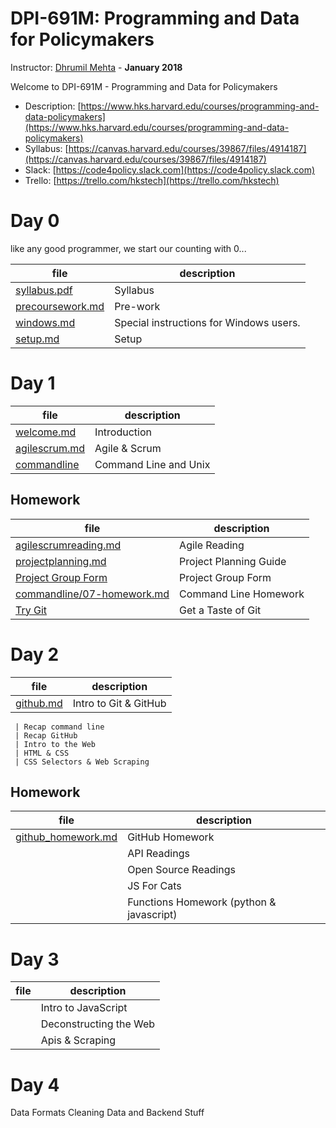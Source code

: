 # DPI-691M: Programming and Data for Policymakers
Instructor: [Dhrumil Mehta](https://www.hks.harvard.edu/faculty/dhrumil-mehta) - **January 2018**

Welcome to DPI-691M - Programming and Data for Policymakers

* Description:
[https://www.hks.harvard.edu/courses/programming-and-data-policymakers](https://www.hks.harvard.edu/courses/programming-and-data-policymakers)
* Syllabus: [https://canvas.harvard.edu/courses/39867/files/4914187](https://canvas.harvard.edu/courses/39867/files/4914187)
* Slack: [https://code4policy.slack.com](https://code4policy.slack.com)
* Trello: [https://trello.com/hkstech](https://trello.com/hkstech)

# Day 0
like any good programmer, we start our counting with 0...

file | description
-----|------------
[syllabus.pdf](syllabus.pdf) | Syllabus
[precoursework.md](precoursework.md) | Pre-work
[windows.md](windows.md) | Special instructions for Windows users.
[setup.md](setup.md) | Setup

# Day 1

file | description
-----|------------
[welcome.md](welcome.md) | Introduction
[agilescrum.md](agilescrum.md) | Agile & Scrum
[commandline](commandline) | Command Line and Unix

## Homework

file | description
-----|------------
[agilescrumreading.md](agilescrumreading.md) | Agile Reading
[projectplanning.md](projectplanning.md) | Project Planning Guide
[Project Group Form](https://goo.gl/forms/oAqhlJBltIi2oAYA3) | Project Group Form
[commandline/07-homework.md](commandline/07-homework.md) | Command Line Homework
[Try Git](https://try.github.io) | Get a Taste of Git

# Day 2
file | description
-----|------------
[github.md](github.md) | Intro to Git & GitHub

	 | Recap command line
	 | Recap GitHub
	 | Intro to the Web
	 | HTML & CSS
	 | CSS Selectors & Web Scraping

## Homework

file | description
-----|------------
[github_homework.md](github_homework.md) | GitHub Homework
	 | API Readings
	 | Open Source Readings
	 | JS For Cats
	 | Functions Homework (python & javascript)

# Day 3
file | description
-----|------------
	 | Intro to JavaScript
	 | Deconstructing the Web
	 | Apis & Scraping

# Day 4
Data Formats
Cleaning Data and Backend Stuff

